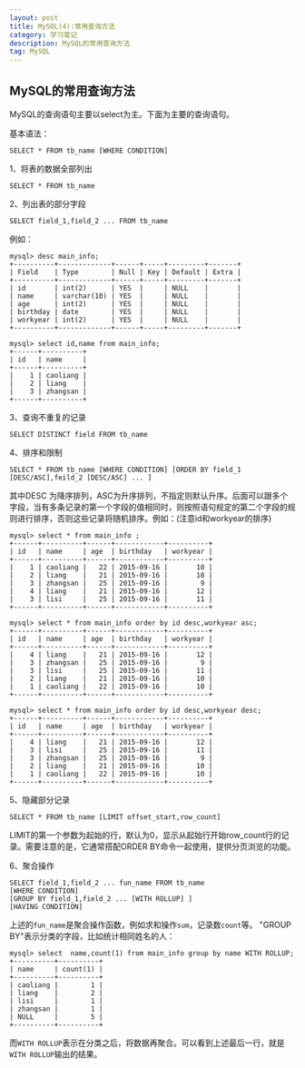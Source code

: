 ```yaml
---
layout: post
title: MySQL(4):常用查询方法
category: 学习笔记
description: MySQL的常用查询方法
tag: MySQL
---
```


## MySQL的常用查询方法

MySQL的查询语句主要以select为主。下面为主要的查询语句。

基本语法：

```
SELECT * FROM tb_name [WHERE CONDITION] 
```

1、将表的数据全部列出

```
SELECT * FROM tb_name
```

2、列出表的部分字段

```
SELECT field_1,field_2 ... FROM tb_name
```
例如：
```
mysql> desc main_info;
+----------+-------------+------+-----+---------+-------+
| Field    | Type        | Null | Key | Default | Extra |
+----------+-------------+------+-----+---------+-------+
| id       | int(2)      | YES  |     | NULL    |       |
| name     | varchar(10) | YES  |     | NULL    |       |
| age      | int(2)      | YES  |     | NULL    |       |
| birthday | date        | YES  |     | NULL    |       |
| workyear | int(2)      | YES  |     | NULL    |       |
+----------+-------------+------+-----+---------+-------+

mysql> select id,name from main_info;
+------+----------+
| id   | name     |
+------+----------+
|    1 | caoliang |
|    2 | liang    |
|    3 | zhangsan |
+------+----------+
```

3、查询不重复的记录
```
SELECT DISTINCT field FROM tb_name
```

4、排序和限制


```
SELECT * FROM tb_name [WHERE CONDITION] [ORDER BY field_1 [DESC/ASC],feild_2 [DESC/ASC] ... ]
```

其中DESC 为降序排列，ASC为升序排列，不指定则默认升序。后面可以跟多个字段，当有多条记录的第一个字段的值相同时，则按照语句规定的第二个字段的规则进行排序，否则这些记录将随机排序。例如：(注意id和workyear的排序)

```
mysql> select * from main_info ;                
+------+----------+------+------------+----------+
| id   | name     | age  | birthday   | workyear |
+------+----------+------+------------+----------+
|    1 | caoliang |   22 | 2015-09-16 |       10 |
|    2 | liang    |   21 | 2015-09-16 |       10 |
|    3 | zhangsan |   25 | 2015-09-16 |        9 |
|    4 | liang    |   21 | 2015-09-16 |       12 |
|    3 | lisi     |   25 | 2015-09-16 |       11 |
+------+----------+------+------------+----------+

mysql> select * from main_info order by id desc,workyear asc;
+------+----------+------+------------+----------+
| id   | name     | age  | birthday   | workyear |
+------+----------+------+------------+----------+
|    4 | liang    |   21 | 2015-09-16 |       12 |
|    3 | zhangsan |   25 | 2015-09-16 |        9 |
|    3 | lisi     |   25 | 2015-09-16 |       11 |
|    2 | liang    |   21 | 2015-09-16 |       10 |
|    1 | caoliang |   22 | 2015-09-16 |       10 |
+------+----------+------+------------+----------+

mysql> select * from main_info order by id desc,workyear desc;
+------+----------+------+------------+----------+
| id   | name     | age  | birthday   | workyear |
+------+----------+------+------------+----------+
|    4 | liang    |   21 | 2015-09-16 |       12 |
|    3 | lisi     |   25 | 2015-09-16 |       11 |
|    3 | zhangsan |   25 | 2015-09-16 |        9 |
|    2 | liang    |   21 | 2015-09-16 |       10 |
|    1 | caoliang |   22 | 2015-09-16 |       10 |
+------+----------+------+------------+----------+
```

5、隐藏部分记录

```
SELECT * FROM tb_name [LIMIT offset_start,row_count]
```
LIMIT的第一个参数为起始的行，默认为0，显示从起始行开始row_count行的记录。需要注意的是，它通常搭配ORDER BY命令一起使用，提供分页浏览的功能。

6、聚合操作
```
SELECT field_1,field_2 ... fun_name FROM tb_name
[WHERE CONDITION]
[GROUP BY field_1,field_2 ... [WITH ROLLUP] ]
[HAVING CONDITION]
```

上述的```fun_name```是聚合操作函数，例如求和操作```sum```，记录数```count```等。
"GROUP BY"表示分类的字段，比如统计相同姓名的人：
```
mysql> select  name,count(1) from main_info group by name WITH ROLLUP;
+----------+----------+
| name     | count(1) |
+----------+----------+
| caoliang |        1 |
| liang    |        2 |
| lisi     |        1 |
| zhangsan |        1 |
| NULL     |        5 |
+----------+----------+
```
而```WITH ROLLUP```表示在分类之后，将数据再聚合。可以看到上述最后一行，就是```WITH ROLLUP```输出的结果。

